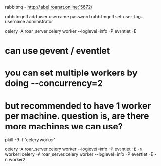 rabbitmq - http://label.roarart.online:15672/

rabbitmqctl add_user username password
rabbitmqctl set_user_tags username administrator

celery -A roar_server.celery worker --loglevel=info -P eventlet -E 
# can use gevent / eventlet
# you can set multiple workers by doing --concurrency=2
# but recommended to have 1 worker per machine. question is, are there more machines we can use?

pkill -9 -f 'celery worker'

celery -A roar_server.celery worker --loglevel=info -P eventlet -E -n worker1
celery -A roar_server.celery worker --loglevel=info -P eventlet -E -n worker2